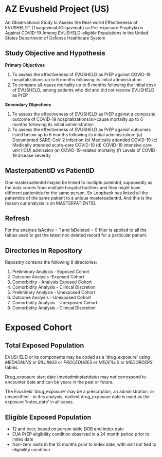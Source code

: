 # AZ Evusheld Project (US)

An Observational Study to Assess the Real-world Effectiveness of EVUSHELD™ (Tixagevimab/Cilgavimab) as Pre-exposure Prophylaxis Against COVID-19 Among EVUSHELD-eligible Populations in the United States Department of Defense Healthcare System. 

## Study Objective and Hypothesis

**Primary Objectives**

1. To assess the effectiveness of EVUSHELD as PrEP against COVID-19 hospitalizations up to 6 months following its initial administration
2. To compare all-cause mortality up to 6 months following the initial dose of EVUSHELD, among patients who did and did not receive EVUSHELD as PrEP

**Secondary Objectives**

1. To assess the effectiveness of EVUSHELD as PrEP against a composite outcome of COVID-19 hospitalizations/all-cause mortality up to 6 months following its initial administration
2. To assess the effectiveness of EVUSHELD as PrEP against outcomes listed below up to 6 months following its initial administration:
     (a) Documented SARS-CoV-2 infection
     (b) Medically attended COVID-19
     (c) Medically attended acute-care COVID-19
     (d) COVID-19 intensive care unit (ICU) admission
     (e) COVID-19-related mortality
     (f) Levels of COVID-19 disease severity


## MasterpatientID vs PatientID

One masterpatientid maybe be linked to multiple pateintid, supposedly as the data comes from multiple hospital facilities and they might have different patientids for the same person. So Loopback has linked all the patientids of the same patient to a unique masterpatientid. And this is the reason our analysis is on MASTERPATIENTID.

## Refresh
For the analysis IsActive = 1 and IsDeleted = 0 filter is applied to all the tables used to get the latest non deleted record for a particular patient.
 
## Directories in Repository
Repositry contains the following 8 directories:

1. Preliminary Analysis - Exposed Cohort
2.  Outcome Analysis -Exposed Cohort
3.  Comorbidity - Analysis Exposed Cohort
4.  Comorbidity Analysis - Clinical Discretion
5.  Preliminary Analysis - Unexposed Cohort
6.  Outcome Analysis - Unexposed Cohort
7.  Comorbidity Analysis - Unexposed Cohort
8.  Comorbidity Analysis - Clinical Discretion


# Exposed Cohort

## Total Exposed Population
EVUSHELD or its components may be coded as a 'drug_exposure' using _MEDADMINS_ or _BILLINGS_ or _PROCEDURES_ or _MEDFILLS_ or _MEDORDERS_ tables.

Drug_exposure start date (medadminstartdate) may not correspond to encounter date and can be years in the past or future.

The Evusheld 'drug_exposure' may be a prescription, an administration, or unspecified - in this analysis, earliest drug_exposure date is used as the exposure 'index_date' in all cases.

## Eligible Exposed Population
* 12 and over, based on person table DOB and index date
* EUA PrEP eligibility condition observed in a 24 month period prior to index date
* Non-zero visits in the 12 months prior to index date, with visit not tied to eligibility condition
